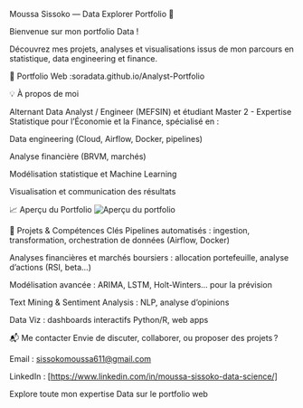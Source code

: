 Moussa Sissoko — Data Explorer Portfolio 🚀


Bienvenue sur mon portfolio Data !

Découvrez mes projets, analyses et visualisations issus de mon parcours en statistique, data engineering et finance.

🔗 Portfolio Web :soradata.github.io/Analyst-Portfolio

💡 À propos de moi

Alternant Data Analyst / Engineer (MEFSIN) et étudiant Master 2 - Expertise Statistique pour l’Économie et la Finance, spécialisé en :

Data engineering (Cloud, Airflow, Docker, pipelines)

Analyse financière (BRVM, marchés)

Modélisation statistique et Machine Learning

Visualisation et communication des résultats

📈 Aperçu du Portfolio
![Aperçu du portfolio](<img width="1444" height="777" alt="image" src="https://github.com/user-attachments/assets/8872b575-2905-430a-8e44-f02fc04b7607" />
)

🚀 Projets & Compétences Clés
Pipelines automatisés : ingestion, transformation, orchestration de données (Airflow, Docker)

Analyses financières et marchés boursiers : allocation portefeuille, analyse d’actions (RSI, beta…)

Modélisation avancée : ARIMA, LSTM, Holt-Winters… pour la prévision

Text Mining & Sentiment Analysis : NLP, analyse d’opinions

Data Viz : dashboards interactifs Python/R, web apps

📬 Me contacter
Envie de discuter, collaborer, ou proposer des projets ?

Email : sissokomoussa611@gmail.com

LinkedIn : [https://www.linkedin.com/in/moussa-sissoko-data-science/]

Explore toute mon expertise Data sur le portfolio web
